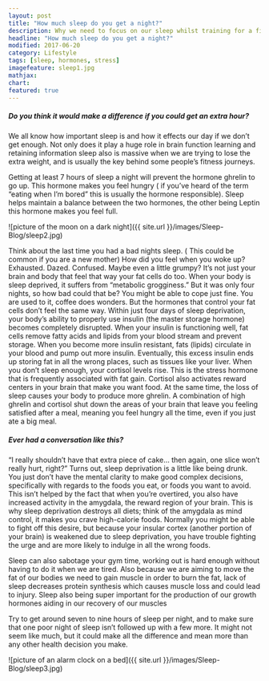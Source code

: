```yaml
---
layout: post
title: "How much sleep do you get a night?"
description: Why we need to focus on our sleep whilst training for a fitness goal
headline: "How much sleep do you get a night?"
modified: 2017-06-20
category: Lifestyle
tags: [sleep, hormones, stress]
imagefeature: sleep1.jpg
mathjax: 
chart:
featured: true
---
```






##### Do you think it would make a difference if you could get an extra hour?

We all know how important sleep is and how it effects our day if we don’t get enough. Not only does it play a huge role in brain function learning and retaining information sleep also is massive when we are trying to lose the extra weight, and is usually the key behind some people’s fitness journeys.

Getting at least 7 hours of sleep a night will prevent the hormone ghrelin to go up. This hormone makes you feel hungry ( if you’ve heard of the term “eating when I’m bored” this is usually the hormone responsible). Sleep helps maintain a balance between the two hormones, the other being Leptin this hormone makes you feel full.




![picture of the moon on a dark night]({{ site.url }}/images/Sleep-Blog/sleep2.jpg)


Think about the last time you had a bad nights sleep. ( This could be common if you are a new mother) How did you feel when you woke up? Exhausted. Dazed. Confused. Maybe even a little grumpy? It’s not just your brain and body that feel that way your fat cells do too. When your body is sleep deprived, it suffers from “metabolic grogginess.” But it was only four nights, so how bad could that be? You might be able to cope just fine. You are used to it, coffee does wonders. But the hormones that control your fat cells don’t feel the same way. Within just four days of sleep deprivation, your body’s ability to properly use insulin (the master storage hormone) becomes completely disrupted. When your insulin is functioning well, fat cells remove fatty acids and lipids from your blood stream and prevent storage. When you become more insulin resistant, fats (lipids) circulate in your blood and pump out more insulin. Eventually, this excess insulin ends up storing fat in all the wrong places, such as tissues like your liver.
When you don’t sleep enough, your cortisol levels rise. This is the stress hormone that is frequently associated with fat gain. Cortisol also activates reward centers in your brain that make you want food. At the same time, the loss of sleep causes your body to produce more ghrelin. A combination of high ghrelin and cortisol shut down the areas of your brain that leave you feeling satisfied after a meal, meaning you feel hungry all the time, even if you just ate a big meal.


##### Ever had a conversation like this?

“I really shouldn’t have that extra piece of cake… then again, one slice won’t really hurt, right?”
Turns out, sleep deprivation is a little like being drunk. You just don’t have the mental clarity to make good complex decisions, specifically with regards to the foods you eat, or foods you want to avoid. This isn’t helped by the fact that when you’re overtired, you also have increased activity in the amygdala, the reward region of your brain. This is why sleep deprivation destroys all diets; think of the amygdala as mind control, it makes you crave high-calorie foods. Normally you might be able to fight off this desire, but because your insular cortex (another portion of your brain) is weakened due to sleep deprivation, you have trouble fighting the urge and are more likely to indulge in all the wrong foods.

Sleep can also sabotage your gym time, working out is hard enough without having to do it when we are tired. Also because we are aiming to move the fat of our bodies we need to gain muscle in order to burn the fat, lack of sleep decreases protein synthesis which causes muscle loss and could lead to injury. Sleep also being super important for the production of our growth hormones aiding in our recovery of our muscles


Try to get around seven to nine hours of sleep per night, and to make sure that one poor night of sleep isn’t followed up with a few more. It might not seem like much, but it could make all the difference and mean more than any other health decision you make.



![picture of an alarm clock on a bed]({{ site.url }}/images/Sleep-Blog/sleep3.jpg)


